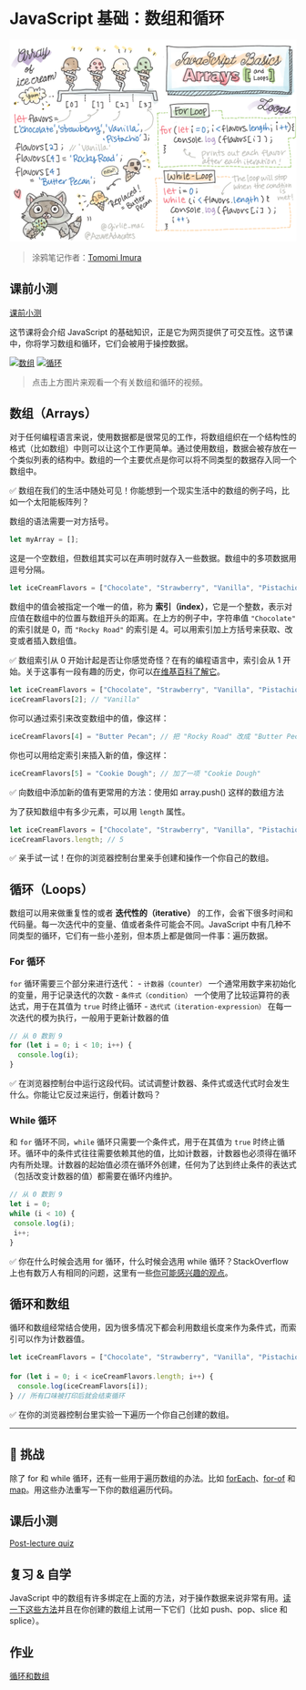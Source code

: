 # JavaScript 基础：数组和循环

![JavaScript Basics - Arrays](/sketchnotes/webdev101-js-arrays.png)
> 涂鸦笔记作者：[Tomomi Imura](https://twitter.com/girlie_mac)

## 课前小测
[课前小测](https://wonderful-flower-063e19f0f.1.azurestaticapps.net/quiz/13?loc=zh_cn)

这节课将会介绍 JavaScript 的基础知识，正是它为网页提供了可交互性。这节课中，你将学习数组和循环，它们会被用于操控数据。

[![数组](https://img.youtube.com/vi/1U4qTyq02Xw/0.jpg)](https://youtube.com/watch?v=1U4qTyq02Xw "数组")
[![循环](https://img.youtube.com/vi/Eeh7pxtTZ3k/0.jpg)](https://www.youtube.com/watch?v=Eeh7pxtTZ3k "循环")

> 点击上方图片来观看一个有关数组和循环的视频。

## 数组（Arrays）

对于任何编程语言来说，使用数据都是很常见的工作，将数组组织在一个结构性的格式（比如数组）中则可以让这个工作更简单。通过使用数组，数据会被存放在一个类似列表的结构中。数组的一个主要优点是你可以将不同类型的数据存入同一个数组中。

✅ 数组在我们的生活中随处可见！你能想到一个现实生活中的数组的例子吗，比如一个太阳能板阵列？

数组的语法需要一对方括号。

```javascript
let myArray = [];
```

这是一个空数组，但数组其实可以在声明时就存入一些数据。数组中的多项数据用逗号分隔。

```javascript
let iceCreamFlavors = ["Chocolate", "Strawberry", "Vanilla", "Pistachio", "Rocky Road"];
```

数组中的值会被指定一个唯一的值，称为 **索引（index）**，它是一个整数，表示对应值在数组中的位置与数组开头的距离。在上方的例子中，字符串值 `"Chocolate"` 的索引就是 0，而 `"Rocky Road"` 的索引是 4。可以用索引加上方括号来获取、改变或者插入数组值。

✅ 数组索引从 0 开始计起是否让你感觉奇怪？在有的编程语言中，索引会从 1 开始。关于这事有一段有趣的历史，你可以[在维基百科了解它](https://zh.wikipedia.org/zh-cn/%E5%BE%9E%E9%9B%B6%E9%96%8B%E5%A7%8B%E7%9A%84%E7%B7%A8%E8%99%9F)。

```javascript
let iceCreamFlavors = ["Chocolate", "Strawberry", "Vanilla", "Pistachio", "Rocky Road"];
iceCreamFlavors[2]; // "Vanilla"
```

你可以通过索引来改变数组中的值，像这样：

```javascript
iceCreamFlavors[4] = "Butter Pecan"; // 把 "Rocky Road" 改成 "Butter Pecan"
```

你也可以用给定索引来插入新的值，像这样：

```javascript
iceCreamFlavors[5] = "Cookie Dough"; // 加了一项 "Cookie Dough"
```

✅ 向数组中添加新的值有更常用的方法：使用如 array.push() 这样的数组方法

为了获知数组中有多少元素，可以用 `length` 属性。

```javascript
let iceCreamFlavors = ["Chocolate", "Strawberry", "Vanilla", "Pistachio", "Rocky Road"];
iceCreamFlavors.length; // 5
```

✅ 亲手试一试！在你的浏览器控制台里亲手创建和操作一个你自己的数组。

## 循环（Loops）

数组可以用来做重复性的或者 **迭代性的（iterative）** 的工作，会省下很多时间和代码量。每一次迭代中的变量、值或者条件可能会不同。JavaScript 中有几种不同类型的循环，它们有一些小差别，但本质上都是做同一件事：遍历数据。

### For 循环

`for` 循环需要三个部分来进行迭代：
    - `计数器（counter）` 一个通常用数字来初始化的变量，用于记录迭代的次数
    - `条件式（condition）` 一个使用了比较运算符的表达式，用于在其值为 `true` 时终止循环
    - `迭代式（iteration-expression）` 在每一次迭代的模为执行，一般用于更新计数器的值
  
```javascript
// 从 0 数到 9
for (let i = 0; i < 10; i++) {
  console.log(i);
}
```

✅ 在浏览器控制台中运行这段代码。试试调整计数器、条件式或迭代式时会发生什么。你能让它反过来运行，倒着计数吗？

### While 循环

和 `for` 循环不同，`while` 循环只需要一个条件式，用于在其值为 `true` 时终止循环。循环中的条件式往往需要依赖其他的值，比如计数器，计数器也必须得在循环内有所处理。计数器的起始值必须在循环外创建，任何为了达到终止条件的表达式（包括改变计数器的值）都需要在循环内维护。

```javascript
// 从 0 数到 9
let i = 0;
while (i < 10) {
 console.log(i);
 i++;
}
```

✅ 你在什么时候会选用 for 循环，什么时候会选用 while 循环？StackOverflow 上也有数万人有相同的问题，这里有一些[你可能感兴趣的观点](https://stackoverflow.com/questions/39969145/while-loops-vs-for-loops-in-javascript)。

## 循环和数组

循环和数组经常结合使用，因为很多情况下都会利用数组长度来作为条件式，而索引可以作为计数器值。

```javascript
let iceCreamFlavors = ["Chocolate", "Strawberry", "Vanilla", "Pistachio", "Rocky Road"];

for (let i = 0; i < iceCreamFlavors.length; i++) {
  console.log(iceCreamFlavors[i]);
} // 所有口味被打印后就会结束循环
```

✅ 在你的浏览器控制台里实验一下遍历一个你自己创建的数组。

---

## 🚀 挑战

除了 for 和 while 循环，还有一些用于遍历数组的办法。比如 [forEach](https://developer.mozilla.org/zh-CN/docs/Web/JavaScript/Reference/Global_Objects/Array/forEach)、[for-of](https://developer.mozilla.org/zh-CN/docs/Web/JavaScript/Reference/Statements/for...of) 和 [map](https://developer.mozilla.org/zh-CN/docs/Web/JavaScript/Reference/Global_Objects/Array/map)。用这些办法重写一下你的数组遍历代码。

## 课后小测
[Post-lecture quiz](https://wonderful-flower-063e19f0f.1.azurestaticapps.net/quiz/14?loc=zh_cn)

## 复习 & 自学

JavaScript 中的数组有许多绑定在上面的方法，对于操作数据来说非常有用。[读一下这些方法](https://developer.mozilla.org/zh-CN/docs/Web/JavaScript/Reference/Global_Objects/Array)并且在你创建的数组上试用一下它们（比如 push、pop、slice 和 splice）。

## 作业

[循环和数组](assignment.zh-cn.md)
